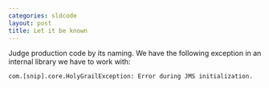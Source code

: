 ```yaml
---
categories: sldcode
layout: post
title: Let it be known
---
```


Judge production code by its naming. We have the following exception in an internal library we have to work with:

    com.[snip].core.HolyGrailException: Error during JMS initialization.
